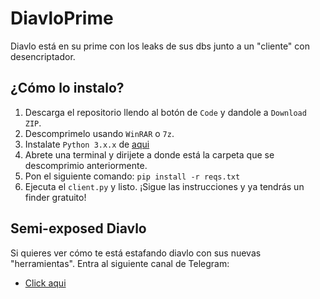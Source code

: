 # DiavloPrime
Diavlo está en su prime con los leaks de sus dbs junto a un "cliente" con desencriptador.

## ¿Cómo lo instalo?

1. Descarga el repositorio llendo al botón de `Code` y dandole a `Download ZIP`.
2. Descomprimelo usando `WinRAR` o `7z`.
3. Instalate `Python 3.x.x` de [aqui](https://www.python.org/downloads/)
4. Abrete una terminal y dirijete a donde está la carpeta que se descomprimio anteriormente.
5. Pon el siguiente comando: `pip install -r reqs.txt`
6. Ejecuta el `client.py` y listo. ¡Sigue las instrucciones y ya tendrás un finder gratuito!

## Semi-exposed Diavlo
Si quieres ver cómo te está estafando diavlo con sus nuevas "herramientas". Entra al siguiente canal de Telegram:
- [Click aqui](https://t.me/SergioLuisVazquezVera)